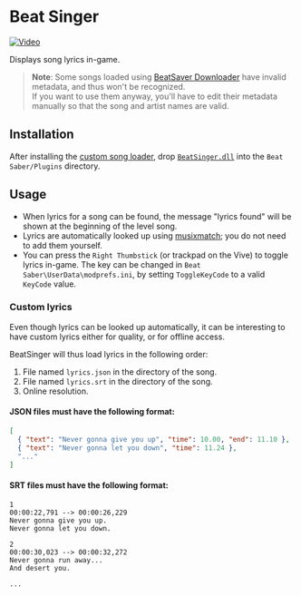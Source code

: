 Beat Singer
===========

[![Video](Video.gif)](https://youtu.be/95n0W1IpHFs)

Displays song lyrics in-game.

> **Note**: Some songs loaded using [BeatSaver Downloader](https://github.com/andruzzzhka/BeatSaverDownloader) have invalid metadata, and thus won't be recognized.  
> If you want to use them anyway, you'll have to edit their metadata manually so that the song and artist names are valid.

## Installation
After installing the [custom song loader](https://github.com/xyonico/BeatSaberSongLoader), drop
[`BeatSinger.dll`](https://github.com/6A/BeatSinger/releases) into the `Beat Saber/Plugins` directory.

## Usage
- When lyrics for a song can be found, the message "lyrics found" will be shown at the beginning of the level song.
- Lyrics are automatically looked up using [musixmatch](https://www.musixmatch.com); you do not need to add them yourself.
- You can press the `Right Thumbstick` (or trackpad on the Vive)
  to toggle lyrics in-game. The key can be changed in
  `Beat Saber\UserData\modprefs.ini`, by setting `ToggleKeyCode`
  to a valid `KeyCode` value.

### Custom lyrics
Even though lyrics can be looked up automatically, it can be interesting to have
custom lyrics either for quality, or for offline access.

BeatSinger will thus load lyrics in the following order:
1. File named `lyrics.json` in the directory of the song.
2. File named `lyrics.srt` in the directory of the song.
3. Online resolution.

#### JSON files must have the following format:
```json
[
  { "text": "Never gonna give you up", "time": 10.00, "end": 11.10 },
  { "text": "Never gonna let you down", "time": 11.24 },
  "..."
]
```

#### SRT files must have the following format:
```srt
1
00:00:22,791 --> 00:00:26,229
Never gonna give you up.
Never gonna let you down.

2
00:00:30,023 --> 00:00:32,272
Never gonna run away...
And desert you.

...
```
